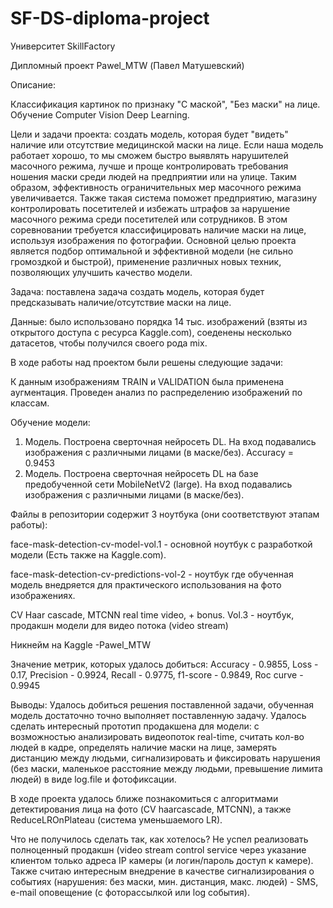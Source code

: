 # SF-DS-diploma-project

Университет SkillFactory

Дипломный проект Pawel_MTW (Павел Матушевский)

Описание: 

Классификация картинок по признаку "С маской", "Без маски" на лице. Обучение Computer Vision Deep Learning.

Цели и задачи проекта: создать модель, которая будет "видеть" наличие или отсутствие медицинской маски на лице. Если наша модель работает хорошо, то мы сможем быстро выявлять нарушителей масочного режима, лучше и проще контролировать требования ношения маски среди людей на предприятии или на улице.
Таким образом, эффективность ограничительных мер масочного режима увеличивается. Также такая система поможет предприятию, магазину контролировать посетителей и избежать штрафов за нарушение масочного режима среди посетителей или сотрудников.
В этом соревновании требуется классифицировать наличие маски на лице, используя изображения по фотографии. Основной целью проекта является подбор оптимальной и эффективной модели (не сильно громоздкой и быстрой), применение различных новых техник, позволяющих улучшить качество модели. 

Задача: поставлена задача создать модель, которая будет предсказывать наличие/отсутствие маски на лице.

Данные: было использовано порядка 14 тыс. изображений (взяты из открытого доступа с ресурса Kaggle.com), соеденены несколько датасетов, чтобы получился своего рода mix.

В ходе работы над проектом были решены следующие задачи:

К данным изображениям TRAIN и VALIDATION была применена аугментация. Проведен анализ по распределению изображений по классам.

Обучение модели:

1. Модель. Построена сверточная нейросеть DL. На вход подавались изображения с различными лицами (в маске/без). Accuracy = 0.9453
2. Модель. Построена сверточная нейросеть DL на базе предобученной сети MobileNetV2 (large). На вход подавались изображения с различными лицами (в маске/без).

Файлы в репозитории содержит 3 ноутбука (они соответствуют этапам работы):

face-mask-detection-cv-model-vol.1 - основной ноутбук с разработкой модели (Есть также на Kaggle.com).

face-mask-detection-cv-predictions-vol-2 - ноутбук где обученная модель внедряется для практического использования на фото изображениях.

CV Haar cascade, MTCNN real time video, + bonus. Vol.3 -  ноутбук, продакшн модели для видео потока (video stream)

Никнейм на Kaggle -Pawel_MTW

Значение метрик, которых удалось добиться:
Accuracy - 0.9855,
Loss - 0.17, 
Precision - 0.9924,
Recall - 0.9775,
f1-score - 0.9849,
Roc curve - 0.9945

Выводы:
Удалось добиться решения поставленной задачи, обученная модель достаточно точно выполняет поставленную задачу. Удалось сделать интересный прототип продакшена для модели:
с возможностью анализировать видеопоток real-time, считать кол-во людей в кадре, определять наличие маски на лице, замерять дистанцию между людьми, сигнализировать и фиксировать нарушения (без маски, маленькое расстояние между людьми, превышение лимита людей) в виде log.file и фотофиксации.

В ходе проекта удалось ближе познакомиться с алгоритмами детектирования лица на фото (CV haarcascade, MTCNN), а также ReduceLROnPlateau (система уменьшаемого LR). 

Что не получилось сделать так, как хотелось? 
Не успел реализовать полноценный продакшн (video stream control service через указание клиентом только адреса IP камеры (и логин/пароль доступ к камере). Также считаю интересным внедрение в качестве сигнализирования о событиях (нарушения: без маски, мин. дистанция, макс. людей) - SMS, e-mail оповещение (с фоторассылкой или log события).
